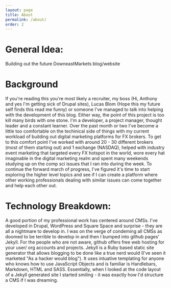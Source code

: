 ```yaml
---
layout: page
title: About
permalink: /about/
order: 2
---
```


# General Idea:
Building out the future DowneastMarkets blog/website

# Background
If you're reading this you're most likely a recruiter, my boss (Hi, Anthony and yes I'm getting sick of Drupal sites), Lucas Blom (Hope this my future self finds this read me funny) or someone I've managed to talk into helping with the development of this blog.
Either way, the point of this project is too kill many birds with one stone. I'm a developer, a project manager, thought leader and a constant learner.
Over the past month or two I've become a little too comfortable on the techinical side of things with my current workload of building out digital marketing platforms for FX brokers. To get to this comfort point I've worked with around 20 - 30 different brokers (most of them starting out) and 1 exchange (NASDAQ), helped with industry event marketing that targeted every FX hotspot in the world, wore every hat imaginable in the digital marketing realm and spent many weekends studying up on the comp sci issues that I ran into during the week. To continue the forward march of progress, I've figured it's time to start exploring the higher level topics and see if I can create a platform where other working professionals dealing with similar issues can come together and help each other out.

# Technology Breakdown:
A good portion of my professional work has centered around CMSs. I've developed in Drupal, WordPress and Square Space and surprise - they are all a nightmare to develop in. I was on the verge of condeming all CMSs as doomed to be terrible to develop in and then I bumped into github pages' Jekyll. For the people who are not aware, github offers free web hosting for your user/ org accounts and projects. Jekyll is a Ruby based static site generator that allows blogging to be done like a true nerd would (I've seen it marketed "As a hacker would blog"). It uses intuative templating for anyone who knows how to use JavaScript Objects and is familiar is Handlebars, Markdown, HTML and SASS. Essentially, when I looked at the code layout of a Jekyll generated site I started smiling - it was exactly how I'd structure a CMS if I was dreaming.

